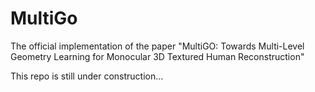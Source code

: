 # MultiGo
The official implementation of the paper "MultiGO: Towards Multi-Level Geometry Learning for Monocular 3D Textured Human Reconstruction"

This repo is still under construction...

